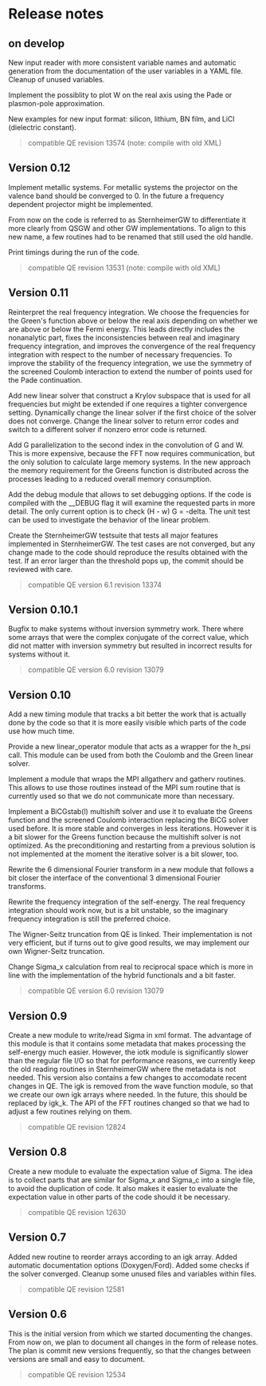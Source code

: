 Release notes
=============

on develop
----------

New input reader with more consistent variable names and automatic
generation from the documentation of the user variables in a YAML
file. Cleanup of unused variables.

Implement the possiblity to plot W on the real axis using the Pade
or plasmon-pole approximation.

New examples for new input format: silicon, lithium, BN film, and
LiCl (dielectric constant).

> compatible QE revision 13574 (note: compile with old XML)

Version 0.12
------------

Implement metallic systems. For metallic systems the projector on the valence
band should be converged to 0. In the future a frequency dependent projector
might be implemented.

From now on the code is referred to as SternheimerGW to differentiate it more
clearly from QSGW and other GW implementations. To align to this new name, a
few routines had to be renamed that still used the old handle.

Print timings during the run of the code.
> compatible QE revision 13531 (note: compile with old XML)

Version 0.11
------------

Reinterpret the real frequency integration. We choose the frequencies for the
Green's function above or below the real axis depending on whether we are above
or below the Fermi energy. This leads directly includes the nonanalytic part,
fixes the inconsistencies between real and imaginary frequency integration, and
improves the convergence of the real frequency integration with respect to the
number of necessary frequencies. To improve the stability of the frequency
integration, we use the symmetry of the screened Coulomb interaction to extend
the number of points used for the Pade continuation.

Add new linear solver that construct a Krylov subspace that is used for all
frequencies but might be extended if one requires a tighter convergence setting.
Dynamically change the linear solver if the first choice of the solver does
not converge. Change the linear solver to return error codes and switch to
a different solver if nonzero error code is returned.

Add G parallelization to the second index in the convolution of G and W. This
is more expensive, because the FFT now requires communication, but the only
solution to calculate large memory systems. In the new approach the memory
requirement for the Greens function is distributed across the processes leading
to a reduced overall memory consumption.

Add the debug module that allows to set debugging options. If the code is
compiled with the \_\_DEBUG flag it will examine the requested parts in more
detail. The only current option is to check (H - w) G = -delta. The unit
test can be used to investigate the behavior of the linear problem.

Create the SternheimerGW testsuite that tests all major features implemented
in SternheimerGW. The test cases are not converged, but any change made to the
code should reproduce the results obtained with the test. If an error larger
than the threshold pops up, the commit should be reviewed with care.
> compatible QE version 6.1 revision 13374

Version 0.10.1
--------------

Bugfix to make systems without inversion symmetry work. There where some arrays
that were the complex conjugate of the correct value, which did not matter with
inversion symmetry but resulted in incorrect results for systems without it.
> compatible QE version 6.0 revision 13079


Version 0.10
------------

Add a new timing module that tracks a bit better the work that is actually done
by the code so that it is more easily visible which parts of the code use how
much time.

Provide a new linear_operator module that acts as a wrapper for the h_psi call.
This module can be used from both the Coulomb and the Green linear solver.

Implement a module that wraps the MPI allgatherv and gatherv routines. This
allows to use those routines instead of the MPI sum routine that is currently
used so that we do not communicate more than necessary.

Implement a BiCGstab(l) multishift solver and use it to evaluate the Greens
function and the screened Coulomb interaction replacing the BiCG solver used
before. It is more stable and converges in less iterations. However it is a
bit slower for the Greens function because the multishift solver is not
optimized. As the preconditioning and restarting from a previous solution is
not implemented at the moment the iterative solver is a bit slower, too.

Rewrite the 6 dimensional Fourier transform in a new module that follows a
bit closer the interface of the conventional 3 dimensional Fourier transforms.

Rewrite the frequency integration of the self-energy. The real frequency
integration should work now, but is a bit unstable, so the imaginary frequency
integration is still the preferred choice.

The Wigner-Seitz truncation from QE is linked. Their implementation is not
very efficient, but if turns out to give good results, we may implement our
own Wigner-Seitz truncation.

Change Sigma_x calculation from real to reciprocal space which is more in line
with the implementation of the hybrid functionals and a bit faster.
> compatible QE version 6.0 revision 13079

Version 0.9
-----------

Create a new module to write/read Sigma in xml format. The advantage of this
module is that it contains some metadata that makes processing the self-energy
much easier. However, the iotk module is significantly slower than the regular
file I/O so that for performance reasons, we currently keep the old reading
routines in SternheimerGW where the metadata is not needed.
This version also contains a few changes to accomodate recent changes in QE.
The igk is removed from the wave function module, so that we create our own
igk arrays where needed. In the future, this should be replaced by igk_k.
The API of the FFT routines changed so that we had to adjust a few routines
relying on them.
> compatible QE revision 12824


Version 0.8
-----------

Create a new module to evaluate the expectation value of Sigma.
The idea is to collect parts that are similar for Sigma_x and Sigma_c into
a single file, to avoid the duplication of code.
It also makes it easier to evaluate the expectation value in other parts of
the code should it be necessary.
> compatible QE revision 12630


Version 0.7
-----------

Added new routine to reorder arrays according to an igk array.
Added automatic documentation options (Doxygen/Ford).
Added some checks if the solver converged.
Cleanup some unused files and variables within files.
> compatible QE revision 12581


Version 0.6
-----------

This is the initial version from which we started documenting the changes.
From now on, we plan to document all changes in the form of release notes.
The plan is commit new versions frequently, so that the changes between
versions are small and easy to document.
> compatible QE revision 12534
